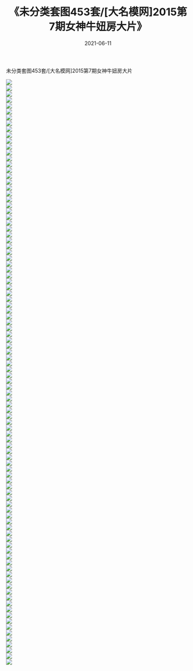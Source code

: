﻿---
layout: post
title:  《未分类套图453套/[大名模网]2015第7期女神牛妞房大片》
date:   2021-06-11
img: http://img.660000.xyz/Sharelink/网络美图/2021/未分类套图453套/[大名模网]2015第7期女神牛妞房大片/000.jpg
categories: [美女, 清纯, 唯美]
---

未分类套图453套/[大名模网]2015第7期女神牛妞房大片

 ![](http://img.660000.xyz/Sharelink/网络美图/2021/未分类套图453套/[大名模网]2015第7期女神牛妞房大片/001.jpg) <br>![](http://img.660000.xyz/Sharelink/网络美图/2021/未分类套图453套/[大名模网]2015第7期女神牛妞房大片/002.jpg) <br>![](http://img.660000.xyz/Sharelink/网络美图/2021/未分类套图453套/[大名模网]2015第7期女神牛妞房大片/003.jpg) <br>![](http://img.660000.xyz/Sharelink/网络美图/2021/未分类套图453套/[大名模网]2015第7期女神牛妞房大片/004.jpg) <br>![](http://img.660000.xyz/Sharelink/网络美图/2021/未分类套图453套/[大名模网]2015第7期女神牛妞房大片/005.jpg) <br>![](http://img.660000.xyz/Sharelink/网络美图/2021/未分类套图453套/[大名模网]2015第7期女神牛妞房大片/006.jpg) <br>![](http://img.660000.xyz/Sharelink/网络美图/2021/未分类套图453套/[大名模网]2015第7期女神牛妞房大片/007.jpg) <br>![](http://img.660000.xyz/Sharelink/网络美图/2021/未分类套图453套/[大名模网]2015第7期女神牛妞房大片/008.jpg) <br>![](http://img.660000.xyz/Sharelink/网络美图/2021/未分类套图453套/[大名模网]2015第7期女神牛妞房大片/009.jpg) <br>![](http://img.660000.xyz/Sharelink/网络美图/2021/未分类套图453套/[大名模网]2015第7期女神牛妞房大片/010.jpg) <br>![](http://img.660000.xyz/Sharelink/网络美图/2021/未分类套图453套/[大名模网]2015第7期女神牛妞房大片/011.jpg) <br>![](http://img.660000.xyz/Sharelink/网络美图/2021/未分类套图453套/[大名模网]2015第7期女神牛妞房大片/012.jpg) <br>![](http://img.660000.xyz/Sharelink/网络美图/2021/未分类套图453套/[大名模网]2015第7期女神牛妞房大片/013.jpg) <br>![](http://img.660000.xyz/Sharelink/网络美图/2021/未分类套图453套/[大名模网]2015第7期女神牛妞房大片/014.jpg) <br>![](http://img.660000.xyz/Sharelink/网络美图/2021/未分类套图453套/[大名模网]2015第7期女神牛妞房大片/015.jpg) <br>![](http://img.660000.xyz/Sharelink/网络美图/2021/未分类套图453套/[大名模网]2015第7期女神牛妞房大片/016.jpg) <br>![](http://img.660000.xyz/Sharelink/网络美图/2021/未分类套图453套/[大名模网]2015第7期女神牛妞房大片/017.jpg) <br>![](http://img.660000.xyz/Sharelink/网络美图/2021/未分类套图453套/[大名模网]2015第7期女神牛妞房大片/018.jpg) <br>![](http://img.660000.xyz/Sharelink/网络美图/2021/未分类套图453套/[大名模网]2015第7期女神牛妞房大片/019.jpg) <br>![](http://img.660000.xyz/Sharelink/网络美图/2021/未分类套图453套/[大名模网]2015第7期女神牛妞房大片/020.jpg) <br>![](http://img.660000.xyz/Sharelink/网络美图/2021/未分类套图453套/[大名模网]2015第7期女神牛妞房大片/021.jpg) <br>![](http://img.660000.xyz/Sharelink/网络美图/2021/未分类套图453套/[大名模网]2015第7期女神牛妞房大片/022.jpg) <br>![](http://img.660000.xyz/Sharelink/网络美图/2021/未分类套图453套/[大名模网]2015第7期女神牛妞房大片/023.jpg) <br>![](http://img.660000.xyz/Sharelink/网络美图/2021/未分类套图453套/[大名模网]2015第7期女神牛妞房大片/024.jpg) <br>![](http://img.660000.xyz/Sharelink/网络美图/2021/未分类套图453套/[大名模网]2015第7期女神牛妞房大片/025.jpg) <br>![](http://img.660000.xyz/Sharelink/网络美图/2021/未分类套图453套/[大名模网]2015第7期女神牛妞房大片/026.jpg) <br>![](http://img.660000.xyz/Sharelink/网络美图/2021/未分类套图453套/[大名模网]2015第7期女神牛妞房大片/027.jpg) <br>![](http://img.660000.xyz/Sharelink/网络美图/2021/未分类套图453套/[大名模网]2015第7期女神牛妞房大片/028.jpg) <br>![](http://img.660000.xyz/Sharelink/网络美图/2021/未分类套图453套/[大名模网]2015第7期女神牛妞房大片/029.jpg) <br>![](http://img.660000.xyz/Sharelink/网络美图/2021/未分类套图453套/[大名模网]2015第7期女神牛妞房大片/030.jpg) <br>![](http://img.660000.xyz/Sharelink/网络美图/2021/未分类套图453套/[大名模网]2015第7期女神牛妞房大片/031.jpg) <br>![](http://img.660000.xyz/Sharelink/网络美图/2021/未分类套图453套/[大名模网]2015第7期女神牛妞房大片/032.jpg) <br>![](http://img.660000.xyz/Sharelink/网络美图/2021/未分类套图453套/[大名模网]2015第7期女神牛妞房大片/033.jpg) <br>![](http://img.660000.xyz/Sharelink/网络美图/2021/未分类套图453套/[大名模网]2015第7期女神牛妞房大片/034.jpg) <br>![](http://img.660000.xyz/Sharelink/网络美图/2021/未分类套图453套/[大名模网]2015第7期女神牛妞房大片/035.jpg) <br>![](http://img.660000.xyz/Sharelink/网络美图/2021/未分类套图453套/[大名模网]2015第7期女神牛妞房大片/036.jpg) <br>![](http://img.660000.xyz/Sharelink/网络美图/2021/未分类套图453套/[大名模网]2015第7期女神牛妞房大片/037.jpg) <br>![](http://img.660000.xyz/Sharelink/网络美图/2021/未分类套图453套/[大名模网]2015第7期女神牛妞房大片/038.jpg) <br>![](http://img.660000.xyz/Sharelink/网络美图/2021/未分类套图453套/[大名模网]2015第7期女神牛妞房大片/039.jpg) <br>![](http://img.660000.xyz/Sharelink/网络美图/2021/未分类套图453套/[大名模网]2015第7期女神牛妞房大片/040.jpg) <br>![](http://img.660000.xyz/Sharelink/网络美图/2021/未分类套图453套/[大名模网]2015第7期女神牛妞房大片/041.jpg) <br>![](http://img.660000.xyz/Sharelink/网络美图/2021/未分类套图453套/[大名模网]2015第7期女神牛妞房大片/042.jpg) <br>![](http://img.660000.xyz/Sharelink/网络美图/2021/未分类套图453套/[大名模网]2015第7期女神牛妞房大片/043.jpg) <br>![](http://img.660000.xyz/Sharelink/网络美图/2021/未分类套图453套/[大名模网]2015第7期女神牛妞房大片/044.jpg) <br>![](http://img.660000.xyz/Sharelink/网络美图/2021/未分类套图453套/[大名模网]2015第7期女神牛妞房大片/045.jpg) <br>![](http://img.660000.xyz/Sharelink/网络美图/2021/未分类套图453套/[大名模网]2015第7期女神牛妞房大片/046.jpg) <br>![](http://img.660000.xyz/Sharelink/网络美图/2021/未分类套图453套/[大名模网]2015第7期女神牛妞房大片/047.jpg) <br>![](http://img.660000.xyz/Sharelink/网络美图/2021/未分类套图453套/[大名模网]2015第7期女神牛妞房大片/048.jpg) <br>![](http://img.660000.xyz/Sharelink/网络美图/2021/未分类套图453套/[大名模网]2015第7期女神牛妞房大片/049.jpg) <br>![](http://img.660000.xyz/Sharelink/网络美图/2021/未分类套图453套/[大名模网]2015第7期女神牛妞房大片/050.jpg) <br>![](http://img.660000.xyz/Sharelink/网络美图/2021/未分类套图453套/[大名模网]2015第7期女神牛妞房大片/051.jpg) <br>![](http://img.660000.xyz/Sharelink/网络美图/2021/未分类套图453套/[大名模网]2015第7期女神牛妞房大片/052.jpg) <br>![](http://img.660000.xyz/Sharelink/网络美图/2021/未分类套图453套/[大名模网]2015第7期女神牛妞房大片/053.jpg) <br>![](http://img.660000.xyz/Sharelink/网络美图/2021/未分类套图453套/[大名模网]2015第7期女神牛妞房大片/054.jpg) <br>![](http://img.660000.xyz/Sharelink/网络美图/2021/未分类套图453套/[大名模网]2015第7期女神牛妞房大片/055.jpg) <br>![](http://img.660000.xyz/Sharelink/网络美图/2021/未分类套图453套/[大名模网]2015第7期女神牛妞房大片/056.jpg) <br>![](http://img.660000.xyz/Sharelink/网络美图/2021/未分类套图453套/[大名模网]2015第7期女神牛妞房大片/057.jpg) <br>![](http://img.660000.xyz/Sharelink/网络美图/2021/未分类套图453套/[大名模网]2015第7期女神牛妞房大片/058.jpg) <br>![](http://img.660000.xyz/Sharelink/网络美图/2021/未分类套图453套/[大名模网]2015第7期女神牛妞房大片/059.jpg) <br>![](http://img.660000.xyz/Sharelink/网络美图/2021/未分类套图453套/[大名模网]2015第7期女神牛妞房大片/060.jpg) <br>![](http://img.660000.xyz/Sharelink/网络美图/2021/未分类套图453套/[大名模网]2015第7期女神牛妞房大片/061.jpg) <br>![](http://img.660000.xyz/Sharelink/网络美图/2021/未分类套图453套/[大名模网]2015第7期女神牛妞房大片/062.jpg) <br>![](http://img.660000.xyz/Sharelink/网络美图/2021/未分类套图453套/[大名模网]2015第7期女神牛妞房大片/063.jpg) <br>![](http://img.660000.xyz/Sharelink/网络美图/2021/未分类套图453套/[大名模网]2015第7期女神牛妞房大片/064.jpg) <br>![](http://img.660000.xyz/Sharelink/网络美图/2021/未分类套图453套/[大名模网]2015第7期女神牛妞房大片/065.jpg) <br>![](http://img.660000.xyz/Sharelink/网络美图/2021/未分类套图453套/[大名模网]2015第7期女神牛妞房大片/066.jpg) <br>![](http://img.660000.xyz/Sharelink/网络美图/2021/未分类套图453套/[大名模网]2015第7期女神牛妞房大片/067.jpg) <br>![](http://img.660000.xyz/Sharelink/网络美图/2021/未分类套图453套/[大名模网]2015第7期女神牛妞房大片/068.jpg) <br>![](http://img.660000.xyz/Sharelink/网络美图/2021/未分类套图453套/[大名模网]2015第7期女神牛妞房大片/069.jpg) <br>![](http://img.660000.xyz/Sharelink/网络美图/2021/未分类套图453套/[大名模网]2015第7期女神牛妞房大片/070.jpg) <br>![](http://img.660000.xyz/Sharelink/网络美图/2021/未分类套图453套/[大名模网]2015第7期女神牛妞房大片/071.jpg) <br>![](http://img.660000.xyz/Sharelink/网络美图/2021/未分类套图453套/[大名模网]2015第7期女神牛妞房大片/072.jpg) <br>![](http://img.660000.xyz/Sharelink/网络美图/2021/未分类套图453套/[大名模网]2015第7期女神牛妞房大片/073.jpg) <br>![](http://img.660000.xyz/Sharelink/网络美图/2021/未分类套图453套/[大名模网]2015第7期女神牛妞房大片/074.jpg) <br>![](http://img.660000.xyz/Sharelink/网络美图/2021/未分类套图453套/[大名模网]2015第7期女神牛妞房大片/075.jpg) <br>![](http://img.660000.xyz/Sharelink/网络美图/2021/未分类套图453套/[大名模网]2015第7期女神牛妞房大片/076.jpg) <br>![](http://img.660000.xyz/Sharelink/网络美图/2021/未分类套图453套/[大名模网]2015第7期女神牛妞房大片/077.jpg) <br>![](http://img.660000.xyz/Sharelink/网络美图/2021/未分类套图453套/[大名模网]2015第7期女神牛妞房大片/078.jpg) <br>![](http://img.660000.xyz/Sharelink/网络美图/2021/未分类套图453套/[大名模网]2015第7期女神牛妞房大片/079.jpg) <br>![](http://img.660000.xyz/Sharelink/网络美图/2021/未分类套图453套/[大名模网]2015第7期女神牛妞房大片/080.jpg) <br>![](http://img.660000.xyz/Sharelink/网络美图/2021/未分类套图453套/[大名模网]2015第7期女神牛妞房大片/081.jpg) <br>![](http://img.660000.xyz/Sharelink/网络美图/2021/未分类套图453套/[大名模网]2015第7期女神牛妞房大片/082.jpg) <br>![](http://img.660000.xyz/Sharelink/网络美图/2021/未分类套图453套/[大名模网]2015第7期女神牛妞房大片/083.jpg) <br>![](http://img.660000.xyz/Sharelink/网络美图/2021/未分类套图453套/[大名模网]2015第7期女神牛妞房大片/084.jpg) <br>![](http://img.660000.xyz/Sharelink/网络美图/2021/未分类套图453套/[大名模网]2015第7期女神牛妞房大片/085.jpg) <br>![](http://img.660000.xyz/Sharelink/网络美图/2021/未分类套图453套/[大名模网]2015第7期女神牛妞房大片/086.jpg) <br>![](http://img.660000.xyz/Sharelink/网络美图/2021/未分类套图453套/[大名模网]2015第7期女神牛妞房大片/087.jpg) <br>![](http://img.660000.xyz/Sharelink/网络美图/2021/未分类套图453套/[大名模网]2015第7期女神牛妞房大片/088.jpg) <br>![](http://img.660000.xyz/Sharelink/网络美图/2021/未分类套图453套/[大名模网]2015第7期女神牛妞房大片/089.jpg) <br>![](http://img.660000.xyz/Sharelink/网络美图/2021/未分类套图453套/[大名模网]2015第7期女神牛妞房大片/090.jpg) <br>![](http://img.660000.xyz/Sharelink/网络美图/2021/未分类套图453套/[大名模网]2015第7期女神牛妞房大片/091.jpg) <br>![](http://img.660000.xyz/Sharelink/网络美图/2021/未分类套图453套/[大名模网]2015第7期女神牛妞房大片/092.jpg) <br>![](http://img.660000.xyz/Sharelink/网络美图/2021/未分类套图453套/[大名模网]2015第7期女神牛妞房大片/093.jpg) <br>![](http://img.660000.xyz/Sharelink/网络美图/2021/未分类套图453套/[大名模网]2015第7期女神牛妞房大片/094.jpg) <br>![](http://img.660000.xyz/Sharelink/网络美图/2021/未分类套图453套/[大名模网]2015第7期女神牛妞房大片/095.jpg) <br>![](http://img.660000.xyz/Sharelink/网络美图/2021/未分类套图453套/[大名模网]2015第7期女神牛妞房大片/096.jpg) <br>![](http://img.660000.xyz/Sharelink/网络美图/2021/未分类套图453套/[大名模网]2015第7期女神牛妞房大片/097.jpg) <br>![](http://img.660000.xyz/Sharelink/网络美图/2021/未分类套图453套/[大名模网]2015第7期女神牛妞房大片/098.jpg) <br>![](http://img.660000.xyz/Sharelink/网络美图/2021/未分类套图453套/[大名模网]2015第7期女神牛妞房大片/099.jpg) <br>![](http://img.660000.xyz/Sharelink/网络美图/2021/未分类套图453套/[大名模网]2015第7期女神牛妞房大片/100.jpg) <br>